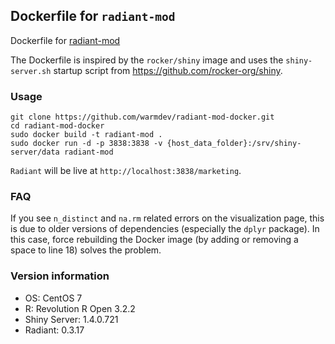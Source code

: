 ## Dockerfile for `radiant-mod`

Dockerfile for [radiant-mod](https://github.com/warmdev/radiant-mod)

The Dockerfile is inspired by the `rocker/shiny` image and uses the `shiny-server.sh` startup script from https://github.com/rocker-org/shiny.

### Usage

```
git clone https://github.com/warmdev/radiant-mod-docker.git
cd radiant-mod-docker
sudo docker build -t radiant-mod .
sudo docker run -d -p 3838:3838 -v {host_data_folder}:/srv/shiny-server/data radiant-mod
```

`Radiant` will be live at `http://localhost:3838/marketing`. 

### FAQ

If you see `n_distinct` and `na.rm` related errors on the visualization page, this is due to older versions of dependencies (especially the `dplyr` package). In this case, force rebuilding the Docker image (by adding or removing a space to line 18) solves the problem.

### Version information

* OS: CentOS 7
* R: Revolution R Open 3.2.2
* Shiny Server: 1.4.0.721
* Radiant: 0.3.17